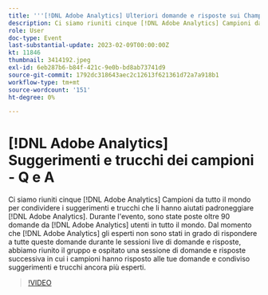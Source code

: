```yaml
---
title: '''[!DNL Adobe Analytics] Ulteriori domande e risposte sui Champion Tips and Tricks'
description: Ci siamo riuniti cinque [!DNL Adobe Analytics] Campioni da tutto il mondo per condividere i suggerimenti e trucchi che li hanno aiutati padroneggiare [!DNL Adobe Analytics]. During the event, over 90 questions were asked by [!DNL Adobe Analytics] utenti in tutto il mondo. Dal momento che [!DNL Adobe Analytics] gli esperti non sono stati in grado di rispondere a tutte queste domande durante le sessioni live di domande e risposte, abbiamo riunito il gruppo e ospitato una sessione di domande e risposte successiva in cui i campioni hanno risposto alle tue domande e condiviso suggerimenti e trucchi ancora più esperti.
role: User
doc-type: Event
last-substantial-update: 2023-02-09T00:00:00Z
kt: 11846
thumbnail: 3414192.jpeg
exl-id: 6eb287b6-b84f-421c-9e0b-bd8ab73741d9
source-git-commit: 1792dc318643aec2c12613f621361d72a7a918b1
workflow-type: tm+mt
source-wordcount: '151'
ht-degree: 0%

---
```


# [!DNL Adobe Analytics] Suggerimenti e trucchi dei campioni - Q e A

Ci siamo riuniti cinque [!DNL Adobe Analytics] Campioni da tutto il mondo per condividere i suggerimenti e trucchi che li hanno aiutati padroneggiare [!DNL Adobe Analytics]. Durante l&#39;evento, sono state poste oltre 90 domande da [!DNL Adobe Analytics] utenti in tutto il mondo. Dal momento che [!DNL Adobe Analytics] gli esperti non sono stati in grado di rispondere a tutte queste domande durante le sessioni live di domande e risposte, abbiamo riunito il gruppo e ospitato una sessione di domande e risposte successiva in cui i campioni hanno risposto alle tue domande e condiviso suggerimenti e trucchi ancora più esperti.

>[!VIDEO](https://video.tv.adobe.com/v/3414192/?quality=12&learn=on)
